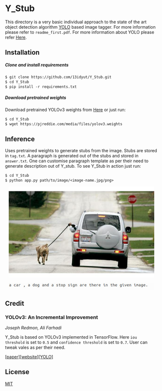 # Y_Stub
This directory is a very basic individual approach to the state of the art object detection algorithm [YOLO](https://pjreddie.com/darknet/yolo/) based image tagger. For more information please refer to  `readme_first.pdf`. For more information about YOLO please  refer [Here](https://github.com/pjreddie/darknet).
## Installation
##### Clone and install requirements

    $ git clone https://github.com/13idyut/Y_Stub.git
    $ cd Y_Stub
    $ pip install -r requirements.txt
##### Download pretrained weights
Download pretrained YOLOv3 weights from [Here](https://pjreddie.com/media/files/yolov3.weights) or just run:

    $ cd Y_Stub
    $ wget https://pjreddie.com/media/files/yolov3.weights
## Inference
Uses pretrained weights to generate stubs from the image. Stubs are stored in `tag.txt`. A paragraph is generated out of the stubs and stored in `answer.txt`. One can customise paragraph template as per their need to generate description out of Y_stub. To see Y_Stub in action just run:

    $ cd Y_Stub
    $ python app.py path/to/image/<image-name.jpg/png>
<p align="center"><img src="images/car-and-dog.jpg" width="480"\></p>
<p align="center"><img src="images/answer.jpg" width="480"\></p>

## Credit
###  YOLOv3: An Incremental Improvement
_Joseph Redmon, Ali Farhadi_

Y_Stub is based on YOLOv3 implemented in TensorFlow. Here
`iou threshold` is set to `0.5` and `confidence threshold` is set to `0.7`. User can tweak vales as per their need.


[[paper]](https://pjreddie.com/media/files/papers/YOLOv3.pdf)[[website]](https://pjreddie.com/darknet/yolo/)[[YOLO]](https://github.com/pjreddie/darknet)
## License
[MIT](https://choosealicense.com/licenses/mit/)

